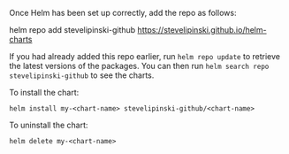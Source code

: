 Once Helm has been set up correctly, add the repo as follows:

  helm repo add stevelipinski-github https://stevelipinski.github.io/helm-charts

If you had already added this repo earlier, run `helm repo update` to retrieve
the latest versions of the packages.  You can then run `helm search repo
stevelipinski-github` to see the charts.

To install the <chart-name> chart:

    helm install my-<chart-name> stevelipinski-github/<chart-name>

To uninstall the chart:

    helm delete my-<chart-name>
